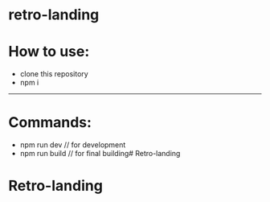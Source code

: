 # retro-landing
# 
# How to use:
 * clone this repository
 * npm i
 -----------------------
# Commands:
 * npm run dev // for development
 * npm run build // for final building# Retro-landing
# Retro-landing
